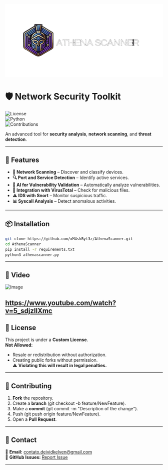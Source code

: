 <p align="center">
  <img src="https://github.com/xM4skByt3z/Gifs/blob/main/AthenaScannerLogo.png" alt="Network Security Toolkit" width="1000">
</p>

# 🛡️ Network Security Toolkit  

![License](https://img.shields.io/badge/license-Custom-blue)  
![Python](https://img.shields.io/badge/python-3.8%2B-blue)  
![Contributions](https://img.shields.io/badge/contributions-welcome-brightgreen)  

An advanced tool for **security analysis**, **network scanning**, and **threat detection**.  

---

## 🚀 Features  

- **📡 Network Scanning** – Discover and classify devices.  
- **🔍 Port and Service Detection** – Identify active services.  
- **🧠 AI for Vulnerability Validation** – Automatically analyze vulnerabilities.  
- **🛑 Integration with VirusTotal** – Check for malicious files.  
- **⚠️ IDS with Snort** – Monitor suspicious traffic.  
- **📊 Syscall Analysis** – Detect anomalous activities.  

---

## 📦 Installation  

```bash
git clone https://github.com/xM4skByt3z/AthenaScanner.git
cd AthenaScanner
pip install -r requirements.txt
python3 athenascanner.py
```
---

## 🎥 Video   
![Image](https://github.com/user-attachments/assets/ec2329c2-7074-41c7-9fbf-73d15d3207f6)
## https://www.youtube.com/watch?v=5_sdjzIlXmc
## 📄 License  

This project is under a **Custom License**.  
**Not Allowed:**  
- Resale or redistribution without authorization.
- Creating public forks without permission.  
⚠ **Violating this will result in legal penalties.**  

---


## 🤝 Contributing  

1. **Fork** the repository. 
2. Create a **branch** (git checkout -b feature/NewFeature).  
3. Make a **commit** (git commit -m "Description of the change").  
4. Push (git push origin feature/NewFeature).  
5. Open a **Pull Request**.  

---

## 📧 Contact  

📩 **Email:** contato.deividkelven@gmail.com  
💬 **GitHub Issues:** [Report Issue](https://github.com/xM4skByt3z/issues)  

---
